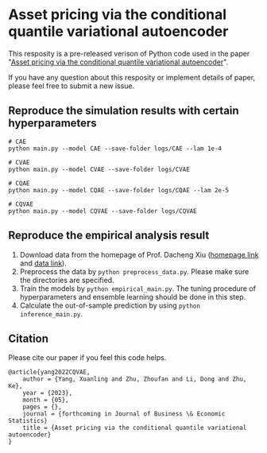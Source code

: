 # Asset pricing via the conditional quantile variational autoencoder
This resposity is a pre-released verison of Python code used in the paper "[Asset pricing via the conditional quantile variational autoencoder](https://www.researchgate.net/publication/361455269_Asset_pricing_via_the_conditional_quantile_variational_autoencoder)".

If you have any question about this resposity or implement details of paper, please feel free to submit a new issue.
 
## Reproduce the simulation results with certain hyperparameters
```
# CAE
python main.py --model CAE --save-folder logs/CAE --lam 1e-4

# CVAE
python main.py --model CVAE --save-folder logs/CVAE

# CQAE
python main.py --model CQAE --save-folder logs/CQAE --lam 2e-5

# CQVAE
python main.py --model CQVAE --save-folder logs/CQVAE
```

## Reproduce the empirical analysis result
1. Download data from the homepage of Prof. Dacheng Xiu ([homepage link](https://dachxiu.chicagobooth.edu) and [data link](https://dachxiu.chicagobooth.edu/download/datashare.zip)).
2. Preprocess the data by ```python preprocess_data.py```. Please make sure the directories are specified.
3. Train the models by ```python empirical_main.py```. The tuning procedure of hyperparameters and ensemble learning should be done in this step. 
4. Calculate the out-of-sample prediction by using ```python inference_main.py```.

## Citation
Please cite our paper if you feel this code helps.
```
@article{yang2022CQVAE,
    author = {Yang, Xuanling and Zhu, Zhoufan and Li, Dong and Zhu, Ke},
    year = {2023},
    month = {05},
    pages = {},
    journal = {forthcoming in Journal of Business \& Economic Statistics}
    title = {Asset pricing via the conditional quantile variational autoencoder}
}
```
